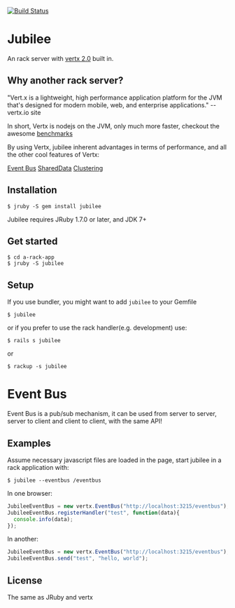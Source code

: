 [![Build Status](https://travis-ci.org/isaiah/jubilee.png?branch=master)](https://travis-ci.org/isaiah/jubilee)

Jubilee
=========

An rack server with [vertx 2.0](http://vertx.io) built in.

Why another rack server?
------------------------

"Vert.x is a lightweight, high performance application platform for the JVM
that's designed for modern mobile, web, and enterprise applications."
      -- vertx.io site

In short, Vertx is nodejs on the JVM, only much more faster, checkout the awesome
[benchmarks](http://vertxproject.wordpress.com/2012/05/09/vert-x-vs-node-js-simple-http-benchmarks/)

By using Vertx, jubilee inherent advantages in terms of performance, and all
the other cool features of Vertx:

[Event Bus](#example_tbd)
[SharedData](#example_tbd)
[Clustering](#example_tbd)

Installation
------------

    $ jruby -S gem install jubilee

Jubilee requires JRuby 1.7.0 or later, and JDK 7+

Get started
-----------

    $ cd a-rack-app
    $ jruby -S jubilee

Setup
-----

If you use bundler, you might want to add `jubilee` to your Gemfile

    $ jubilee

or if you prefer to use the rack handler(e.g. development) use:

    $ rails s jubilee

or

    $ rackup -s jubilee

Event Bus
=========

Event Bus is a pub/sub mechanism, it can be used from server to server, server
to client and client to client, with the same API!

Examples
--------

Assume necessary javascript files are loaded in the page, start jubilee in a 
rack application with:

```
$ jubilee --eventbus /eventbus
```

In one browser:

```javascript
JubileeEventBus = new vertx.EventBus("http://localhost:3215/eventbus");
JubileeEventBus.registerHandler("test", function(data){
  console.info(data);
});

```

In another:

```javascript
JubileeEventBus = new vertx.EventBus("http://localhost:3215/eventbus");
JubileeEventBus.send("test", "hello, world");
```

License
--------

The same as JRuby and vertx
